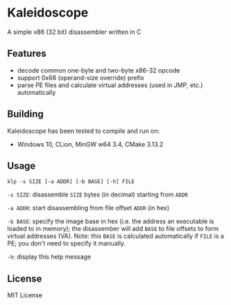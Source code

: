 # Kaleidoscope

A simple x86 (32 bit) disassembler written in C 

## Features

- decode common one-byte and two-byte x86-32 opcode
- support 0x66 (operand-size override) prefix
- parse PE files and calculate virtual addresses (used in JMP, etc.) automatically

## Building

Kaleidoscope has been tested to compile and run on:

- Windows 10, CLion, MinGW w64 3.4, CMake 3.13.2

## Usage

```
klp -s SIZE [-a ADDR] [-b BASE] [-h] FILE
```

`-s SIZE`: disassemble `SIZE` bytes (in decimal) starting from `ADDR`

`-a ADDR`: start disassembling from file offset `ADDR` (in hex)

`-b BASE`: specify the image base in hex (i.e. the address an executable is loaded to in memory); the disassember will add `BASE` to file offsets to form virtual addresses (VA). Note: this `BASE` is calculated automatically if `FILE` is a PE; you don't need to specify it manually.

`-h`: display this help message

## License

MIT License